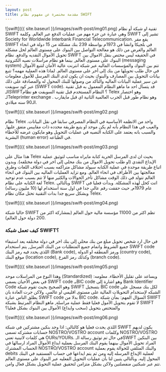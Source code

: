 ```yaml
---
layout: post
title: مقدمة مختصرة عن مفهوم نظام SWIFT
---
```

![swift]({{ site.baseurl }}/images/swift-post/img01.png)
تقنية او شبكة أو نظام SWIFT  وهي عبارة عن جزء مهم من عمليات الدفع عبر العالم. وكلمة SWIFT  تشير إلى Society for Worldwide Interbank Financial Telecommunication.   يقع مقر SWIFT  في بلجيكا وانشأ في 1973م بواسطة 239 بنك مشكلة من 15 دولة في انحاء العالم والغرض من ذلك هو معالجة التواصل بين البنوك على مستوى العالم  لحل مشكلة تحويل الأموال النقديه والدفع. 
نظام SWIFT  في الحقيقه ليس مختص بنقل الاموال بين البنوك على مستوى العالم, بينما هو نظام مراسلات نصيه الكترونية (messaging system) تتم بين البنوك والمؤسسات الماليه عبر شبكة انترنت عالية الأمان لتتبع الأموال في حال طلب تحويلها من بنك إلى أخر على مستوى العالم. لماذا هذه العملية مهمه؟ تتبع بيانات التحويل بين المصارف والبنوك بحيث ان يكون لدى البنك المرسل للأمول معلومات عن سير عملية البيانات الماليه والتأكد من وصولها للبنك المحول له والمصادقة على ذلك عبر كود سويفت (SWIFT code).  قد يتسأل احد ما ماهو النظام المعمول به قبل تقنية الـSWIFT؟
النظام المستخدم قبل تقنية السويفت هو نظام Telex وهو اختصار لـTeleprinter exchange . وهو نظام طور قبل الحرب العالمية الثانية اي قبل مايقارب الـ90 سنه ميلادي. 

![swift]({{ site.baseurl }}/images/swift-post/img02.png)

نظام Telex  واحد من الانظمه الأساسية في النظام المصرفي سابقا في نقل البيانات. والعيب في هذا النظام بأنه لم يكن موحد او يتبع طريقة محدده ذات مقاييس متفق عليها, والسبب بانه يعتمد على الكتابه النصيه في عمليات التحويل وهو مايكون عرضه للأخطاء البشرية (human error) في الطباعه. 

![swift]({{ site.baseurl }}/images/swift-post/img03.png)


هذا مثال على Telex بحيث ان لدى المرسل الحرية كتابة مايراه مناسب لتوثيق عملية الإيداع النقدي (او طلب تحويل الاموال من بنك محلي إلى اخر في دولة مختلفه). وبدون اتباع طريقة موحدة في عملية الكتابه سيولد مشاكل متراكمه بسبب اختلاف اللغات وطرق معالجتها بين الأطراف في انحاء العالم. ومع تزايد العمليات الماليه بين البنوك في انحاء العالم تتولد في ذلك الوقت مشاكل تأخر الحوالات والكثير منها لا تتم بسبب عدم توحيد لغة الكتابه على نظام Telex. وبالتالي SWIFT اتت كحل لهذه المشكلة. وبدأت فعليا في عام 1979م, حيث حققت رقم عالي جدا في اول سنة استخدام لها (10 مليون رساله) وبشكل سريع جدا بدات التقنية تحتل مكان نظام Telex. 

![swift]({{ site.baseurl }}/images/swift-post/img04.png)

حاليا شبكة SWIFT  تظم اكثر من 11000 مؤسسة مالية حول العالم (بمشاركة اكثر من 200 دولة حول العالم).

### كيف تعمل شبكة SWIFT؟

في حال ارد شخص تحويل مبلغ من بنك محلي إلى بنك اخر في دولة مختلفه يعد استيفاء جميع الشروط واتمام جميع المتطلبات من البنك المرسل, يتم استخدام SWIFT code  اللذي يحدد فيه رمز البنك (Bank code), ورمز المنطقه او الدولة (country code), موقع البنك (location code), وكذلك رمز الفرع (branch code). 

![swift]({{ site.baseurl }}/images/swift-post/img05.png)


وهذا النوع من المراسلات موحد (Standardized) ويساعد على تقليل الأخطاء. 
معلومه: في بعض الأحيان يسمى SWIFT code  بـBIC code   وهو اشارة إلى Bank Identifier Code وهو الصحيح بحيث تقوم شبكة SWIFT  بتسجيل BIC code  لكل بنك مسجل على الشبكه لإستخدام التحويلات المالية على مستوى اقليمي او عالمي. ولاكن جرت العادة بان يطلق الناس عبارة SWIFT code  بدلا من BIC code. 
السؤال المهم: بمأن شبكة SWIFT لا تقوم بتحويل الأمول فعليا فقط عملية مراسلة, ماهو النظام المرتبط بشبكة SWIFT والمتختص بتحويل (سحب وايداع) الأموال بين البنوك بشكل فعليا؟ 

![swift]({{ site.baseurl }}/images/swift-post/img06.png)


اللذي يحدث فعليا هو كالتالي: اذا وجد بنكين مشتركين في شبكة SWIFT  يكون لديهم حسابات  مشتركه تسمى NOSTRO/VOSTRO account وكلمات NOSTRO/VOSTRO هي كلمات لاتينية تعني OURs/YOURs. في حال تم توثيق رسالة الـSWIFT  بين البنكين المراد تحويل الأموال بينهما يقوم البنك المرسل بعملية ايداع الأموال المراد ارسالها في الحساب المشترك NOSTRO/VOSTRO account  والبنك المتلقي للحوالة يقوم بعملية debits لعملية الإيداع المرسله إليه ومن ثم يتم ايداعها في حساب المستفيد في البنك المحول إليه. وبالتالي يتبين لنا بأن عمليات التحويل الفعليه عبر البنوك على مستوى العالم تتم عبر شبكتين منفصلتين ولاكن بشكل متزامن لتحقيق عملية التحويل بشكل فعال وامن.  

